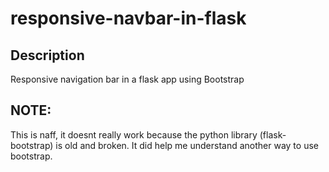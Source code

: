 # responsive-navbar-in-flask

## Description
Responsive navigation bar in a flask app using Bootstrap

## NOTE:
This is naff, it doesnt really work because the python library (flask-bootstrap) is old and broken.
It did help me understand another way to use bootstrap. 